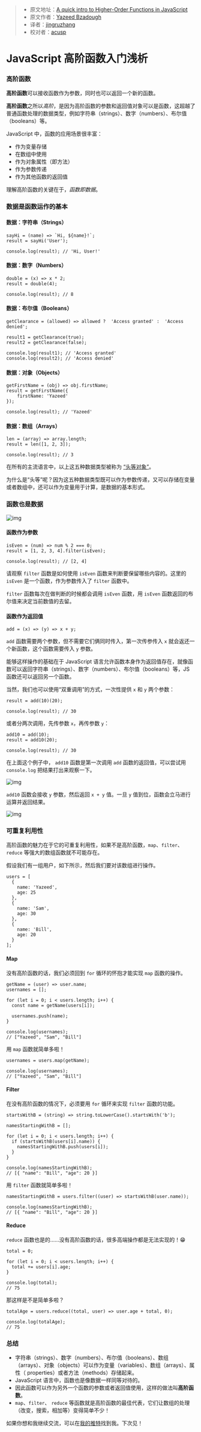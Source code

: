 > -   原文地址：[A quick intro to Higher-Order Functions in JavaScript](https://www.freecodecamp.org/news/a-quick-intro-to-higher-order-functions-in-javascript-1a014f89c6b/)
> -   原文作者：[Yazeed Bzadough](https://www.freecodecamp.org/news/author/yazeedb/)
> -   译者：[jingruzhang](https://github.com/jingruzhang)
> -   校对者：[acusp](https://github.com/acusp)

# JavaScript 高阶函数入门浅析

### 高阶函数

**高阶函数**可以接收函数作为参数，同时也可以返回一个新的函数。

**高阶函数**之所以*高阶*，是因为高阶函数的参数和返回值对象可以是函数，这超越了普通函数处理的数据类型，例如字符串（strings）、数字（numbers）、布尔值（booleans）等。

JavaScript 中，函数的应用场景很丰富：

-   作为变量存储
-   在数组中使用
-   作为对象属性（即方法）
-   作为参数传递
-   作为其他函数的返回值

理解高阶函数的关键在于，_函数即数据_。

### 数据是函数运作的基本

#### 数据：字符串（Strings）

```
sayHi = (name) => `Hi, ${name}!`;
result = sayHi('User');

console.log(result); // 'Hi, User!'
```

#### 数据：数字（Numbers）

```
double = (x) => x * 2;
result = double(4);

console.log(result); // 8
```

#### 数据：布尔值（Booleans）

```
getClearance = (allowed) => allowed ?  'Access granted' :  'Access denied';

result1 = getClearance(true);
result2 = getClearance(false);

console.log(result1); // 'Access granted'
console.log(result2); // 'Access denied'
```

#### 数据：对象（Objects）

```
getFirstName = (obj) => obj.firstName;
result = getFirstName({
	firstName: 'Yazeed'
});

console.log(result); // 'Yazeed'
```

#### 数据：数组（Arrays）

```
len = (array) => array.length;
result = len([1, 2, 3]);

console.log(result); // 3
```

在所有的主流语言中，以上这五种数据类型被称为 [“头等对象”](https://en.wikipedia.org/wiki/First-class_citizen)。

为什么是“头等”呢？因为这五种数据类型既可以作为参数传递，又可以存储在变量或者数组中，还可以作为变量用于计算，是数据的基本形式。

### 函数也是数据

![img](https://cdn-media-1.freecodecamp.org/images/4nuoQAsqNs7Ey8vt-bbSxPFGmJljCpf8JNEP)

#### 函数作为参数

```
isEven = (num) => num % 2 === 0;
result = [1, 2, 3, 4].filter(isEven);

console.log(result); // [2, 4]
```

请观察 `filter` 函数是如何使用 `isEven` 函数来判断要保留哪些内容的。这里的 `isEven` 是一个函数，作为参数传入了 `filter` 函数中。

`filter` 函数每次在做判断的时候都会调用 `isEven` 函数，用 `isEven` 函数返回的布尔值来决定当前数值的去留。

#### 函数作为返回值

```
add = (x) => (y) => x + y;
```

`add` 函数需要两个参数，但不需要它们俩同时传入，第一次传参传入 `x` 就会返还一个新函数，这个函数需要传入 `y` 参数。

能够这样操作的基础在于 JavaScript 语言允许函数本身作为返回值存在，就像函数可以返回字符串（strings）、数字（numbers）、布尔值（booleans）等，JS 函数还可以返回另一个函数。

当然，我们也可以使用“双重调用”的方式，一次性提供 `x` 和 `y` 两个参数：

```
result = add(10)(20);

console.log(result); // 30
```

或者分两次调用，先传参数 `x`，再传参数 `y`：

```
add10 = add(10);
result = add10(20);

console.log(result); // 30

```

在上面这个例子中， `add10` 函数是第一次调用 `add` 函数的返回值，可以尝试用 `console.log` 把结果打出来观察一下。

![img](https://cdn-media-1.freecodecamp.org/images/R6LO3CmJmNgKpKYZFy7Wf57Qvfo9hUL4TcBE)

`add10` 函数会接收 `y` 参数，然后返回 `x + y` 值。一旦 `y` 值到位，函数会立马进行运算并返回结果。

![img](https://cdn-media-1.freecodecamp.org/images/S-ejanKAgKDdXAJOVOeVgYK5lbHK6eXeQvuR)

### 可重复利用性

高阶函数的魅力在于它的可重复利用性，如果不是高阶函数，`map`、`filter`、`reduce` 等强大的数组函数就不可能存在。

假设我们有一组用户，如下所示，然后我们要对该数组进行操作。

```
users = [
  {
    name: 'Yazeed',
    age: 25
  },
  {
    name: 'Sam',
    age: 30
  },
  {
    name: 'Bill',
    age: 20
  }
];

```

#### Map

没有高阶函数的话，我们必须回到 `for` 循环的怀抱才能实现 `map` 函数的操作。

```
getName = (user) => user.name;
usernames = [];

for (let i = 0; i < users.length; i++) {
  const name = getName(users[i]);

  usernames.push(name);
}

console.log(usernames);
// ["Yazeed", "Sam", "Bill"]

```

用 `map` 函数就简单多啦！

```
usernames = users.map(getName);

console.log(usernames);
// ["Yazeed", "Sam", "Bill"]

```

#### Filter

在没有高阶函数的情况下，必须要用 `for` 循环来实现 `filter` 函数的功能。

```
startsWithB = (string) => string.toLowerCase().startsWith('b');

namesStartingWithB = [];

for (let i = 0; i < users.length; i++) {
  if (startsWithB(users[i].name)) {
    namesStartingWithB.push(users[i]);
  }
}

console.log(namesStartingWithB);
// [{ "name": "Bill", "age": 20 }]

```

用 `filter` 函数就简单多啦！

```
namesStartingWithB = users.filter((user) => startsWithB(user.name));

console.log(namesStartingWithB);
// [{ "name": "Bill", "age": 20 }]

```

#### Reduce

`reduce` 函数也是的……没有高阶函数的话，很多高端操作都是无法实现的！😁

```
total = 0;

for (let i = 0; i < users.length; i++) {
  total += users[i].age;
}

console.log(total);
// 75

```

那这样是不是简单多啦？

```
totalAge = users.reduce((total, user) => user.age + total, 0);

console.log(totalAge);
// 75

```

### 总结

-   字符串（strings）、数字（numbers）、布尔值（booleans）、数组（arrays）、对象（objects）可以作为变量（variables）、数组（arrays）、属性（ properties）或者方法（methods）存储起来。
-   JavaScript 语言中，函数也是像数据一样同等对待的。
-   因此函数可以作为另外一个函数的参数或者返回值使用，这样的做法叫**高阶函数**。
-   `map`、`filter`、 `reduce` 等函数就是高阶函数的最佳代表，它们让数组的处理（改变，搜索，相加等）变得简单不少！

如果你想和我继续交流，可以在[我的推特](https://twitter.com/yazeedBee)找到我。下次见！
